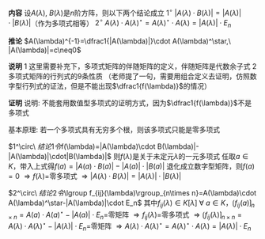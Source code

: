 **内容**
设$A(\lambda),\ B(\lambda)$是$n$阶方阵，则以下两个结论成立
$1^\circ\ |A(\lambda)\cdot B(\lambda)|=|A(\lambda)|\cdot|B(\lambda)|$（作为多项式相等）
$2^\circ\ A(\lambda)\cdot A(\lambda)^\star=A(\lambda)^\star\cdot A(\lambda)=|A(\lambda)|\cdot E_n$

**推论**
$A(\lambda)^{-1}=\dfrac1{|A(\lambda)|}\cdot A(\lambda)^\star,\ |A(\lambda)|=c\neq0$

**说明**
1 这里需要补充下，多项式矩阵的伴随矩阵的定义，伴随矩阵是代数余子式
2 多项式矩阵的行列式的9条性质
（老师提了一句，需要用组合定义去证明，仿照数字型行列式的证法，但是不能出现$\dfrac1{f(\lambda)}$的情况）

**证明**
说明: 不能套用数值型多项式的证明方式，因为$\dfrac1{f(\lambda)}$不是多项式

基本原理: 若一个多项式具有无穷多个根，则该多项式只能是零多项式

$1^\circ\ $结论1
令$f(\lambda)=|A(\lambda)\cdot B(\lambda)|-|A(\lambda)|\cdot|B(\lambda)|$
则$f(\lambda)$是关于未定元$\lambda$的一元多项式
任取$a\in K$，带入上式得$f(a)=|A(a)\cdot B(a)|-|A(a)|\cdot|B(a)|$
退化成立数字型矩阵，则$f(a)=0$
$\Rightarrow f(\lambda)=$零多项式
$\Rightarrow |A(\lambda)\cdot B(\lambda)|=|A(\lambda)|\cdot|B(\lambda)|$

$2^\circ\ $结论2
令$\lgroup f_{ij}(\lambda)\rgroup_{n\times n}=A(\lambda)\cdot A(\lambda)^\star-|A(\lambda)|\cdot E_n$
其中$f_{ij}(\lambda)\in K[\lambda]$
$\forall\ a\in K$，$\lgroup f_{ij}(a)\rgroup_{n\times n}=A(a)\cdot A(a)^\star-|A(a)|\cdot E_n=$零矩阵
$\Rightarrow f_{ij}(\lambda)=$零多项式
$\Rightarrow\lgroup f_{ij}(\lambda)\rgroup_{n\times n}=A(\lambda)\cdot A(\lambda)^\star-|A(\lambda)|\cdot E_n=$零矩阵
$\Rightarrow A(\lambda)\cdot A(\lambda)^\star=A(\lambda)^\star\cdot A(\lambda)=|A(\lambda)|\cdot E_n$